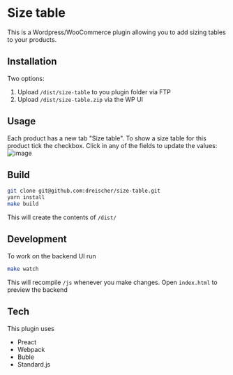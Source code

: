 # Size table
This is a Wordpress/WooCommerce plugin allowing you to add sizing tables to your products.

## Installation
Two options:
1. Upload `/dist/size-table` to you plugin folder via FTP
2. Upload `/dist/size-table.zip` via the WP UI

## Usage
Each product has a new tab "Size table". To show a size table for this product tick the checkbox. Click in any of the fields to update the values:
![image](https://user-images.githubusercontent.com/5756475/28501636-f371e110-6fd7-11e7-9802-0762fc993048.png)


## Build
```sh
git clone git@github.com:dreischer/size-table.git
yarn install
make build
```
This will create the contents of `/dist/`

## Development
To work on the backend UI run
```sh
make watch
```
This will recompile `/js` whenever you make changes. Open `index.html` to preview the backend

## Tech
This plugin uses
- Preact
- Webpack
- Buble
- Standard.js
